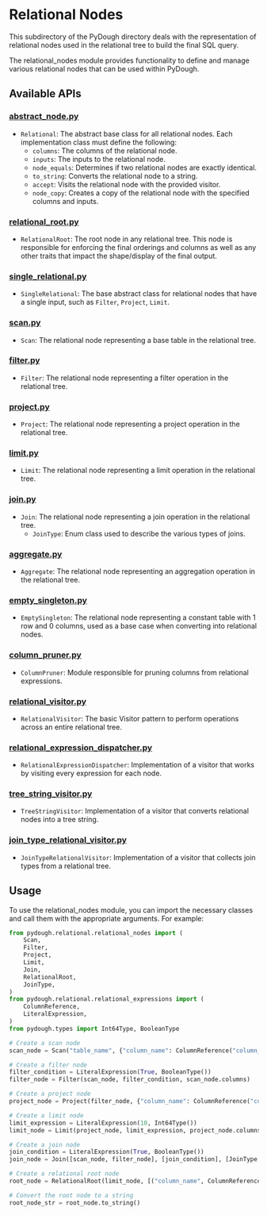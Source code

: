 # Relational Nodes

This subdirectory of the PyDough directory deals with the representation of relational nodes used in the relational tree to build the final SQL query.

The relational_nodes module provides functionality to define and manage various relational nodes that can be used within PyDough.

## Available APIs

### [abstract_node.py](abstract_node.py)

- `Relational`: The abstract base class for all relational nodes. Each implementation class must define the following:
    - `columns`: The columns of the relational node.
    - `inputs`: The inputs to the relational node.
    - `node_equals`: Determines if two relational nodes are exactly identical.
    - `to_string`: Converts the relational node to a string.
    - `accept`: Visits the relational node with the provided visitor.
    - `node_copy`: Creates a copy of the relational node with the specified columns and inputs.

### [relational_root.py](relational_root.py)

- `RelationalRoot`: The root node in any relational tree. This node is responsible for enforcing the final orderings and columns as well as any other traits that impact the shape/display of the final output.

### [single_relational.py](single_relational.py)

- `SingleRelational`: The base abstract class for relational nodes that have a single input, such as `Filter`, `Project`, `Limit`.

### [scan.py](scan.py)

- `Scan`: The relational node representing a base table in the relational tree.

### [filter.py](filter.py)

- `Filter`: The relational node representing a filter operation in the relational tree.

### [project.py](project.py)

- `Project`: The relational node representing a project operation in the relational tree.

### [limit.py](limit.py)

- `Limit`: The relational node representing a limit operation in the relational tree.

### [join.py](join.py)

- `Join`: The relational node representing a join operation in the relational tree.
    - `JoinType`: Enum class used to describe the various types of joins.

### [aggregate.py](aggregate.py)

- `Aggregate`: The relational node representing an aggregation operation in the relational tree.

### [empty_singleton.py](empty_singleton.py)

- `EmptySingleton`: The relational node representing a constant table with 1 row and 0 columns, used as a base case when converting into relational nodes.

### [column_pruner.py](column_pruner.py)

- `ColumnPruner`: Module responsible for pruning columns from relational expressions.

### [relational_visitor.py](relational_visitor.py)

- `RelationalVisitor`: The basic Visitor pattern to perform operations across an entire relational tree.

### [relational_expression_dispatcher.py](relational_expression_dispatcher.py)

- `RelationalExpressionDispatcher`: Implementation of a visitor that works by visiting every expression for each node.

### [tree_string_visitor.py](tree_string_visitor.py)

- `TreeStringVisitor`: Implementation of a visitor that converts relational nodes into a tree string.

### [join_type_relational_visitor.py](join_type_relational_visitor.py)

- `JoinTypeRelationalVisitor`: Implementation of a visitor that collects join types from a relational tree.

## Usage

To use the relational_nodes module, you can import the necessary classes and call them with the appropriate arguments. For example:

```python
from pydough.relational.relational_nodes import (
    Scan,
    Filter,
    Project,
    Limit,
    Join,
    RelationalRoot,
    JoinType,
)
from pydough.relational.relational_expressions import (
    ColumnReference,
    LiteralExpression,
)
from pydough.types import Int64Type, BooleanType

# Create a scan node
scan_node = Scan("table_name", {"column_name": ColumnReference("column_name", Int64Type())})

# Create a filter node
filter_condition = LiteralExpression(True, BooleanType())
filter_node = Filter(scan_node, filter_condition, scan_node.columns)

# Create a project node
project_node = Project(filter_node, {"column_name": ColumnReference("column_name", Int64Type())})

# Create a limit node
limit_expression = LiteralExpression(10, Int64Type())
limit_node = Limit(project_node, limit_expression, project_node.columns)

# Create a join node
join_condition = LiteralExpression(True, BooleanType())
join_node = Join([scan_node, filter_node], [join_condition], [JoinType.INNER], scan_node.columns)

# Create a relational root node
root_node = RelationalRoot(limit_node, [("column_name", ColumnReference("column_name", Int64Type()))])

# Convert the root node to a string
root_node_str = root_node.to_string()
```